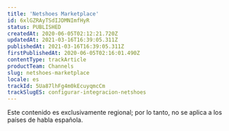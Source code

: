 ```yaml
---
title: 'Netshoes Marketplace'
id: 6xlGZRAyTSdIJDMNImfHyR
status: PUBLISHED
createdAt: 2020-06-05T02:12:21.720Z
updatedAt: 2021-03-16T16:39:05.311Z
publishedAt: 2021-03-16T16:39:05.311Z
firstPublishedAt: 2020-06-05T02:16:01.490Z
contentType: trackArticle
productTeam: Channels
slug: netshoes-marketplace
locale: es
trackId: 5Ua87lhFg4m0kEcuyqmcCm
trackSlugES: configurar-integracion-netshoes
---
```


<div class="alert alert-warning" role="alert">Este contenido es exclusivamente regional; 
por lo tanto, no se aplica a los países de habla española.</div>
